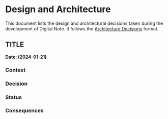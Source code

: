 # Design and Architecture

This document lists the design and architectural decisions taken
during the development of Digital Note. It follows
the [Architecture Decisions](https://cognitect.com/blog/2011/11/15/documenting-architecture-decisions.html) format.

## TITLE

**Date: (2024-01-21)**


### Context

### Decision

### Status

### Consequences

